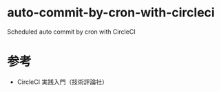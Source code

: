 # auto-commit-by-cron-with-circleci
Scheduled auto commit by cron with CircleCI

# 参考
- CircleCI 実践入門（技術評論社）
